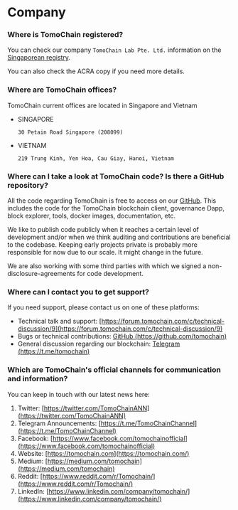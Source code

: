 # Company

### **Where is TomoChain registered?**

You can check our company `TomoChain Lab Pte. Ltd.` information on the [Singaporean registry](https://www.sgpbusiness.com/company/Tomochain-Pte-Ltd).

You can also check the ACRA copy if you need more details.

### **Where are TomoChain offices?**

TomoChain current offices are located in Singapore and Vietnam

*   SINGAPORE

    `30 Petain Road Singapore (208099)`
*   VIETNAM

    `219 Trung Kinh, Yen Hoa, Cau Giay, Hanoi, Vietnam`

### **Where can I take a look at TomoChain code? Is there a GitHub repository?**

All the code regarding TomoChain is free to access on our [GitHub](https://github.com/tomochain). This includes the code for the TomoChain blockchain client, governance Dapp, block explorer, tools, docker images, documentation, etc.

We like to publish code publicly when it reaches a certain level of development and/or when we think auditing and contributions are beneficial to the codebase. Keeping early projects private is probably more responsible for now due to our scale. It might change in the future.

We are also working with some third parties with which we signed a non-disclosure-agreements for code development.

### **Where can I contact you to get support?**

If you need support, please contact us on one of these platforms:

* Technical talk and support: [https://forum.tomochain.com/c/technical-discussion/9](https://forum.tomochain.com/c/technical-discussion/9)
* Bugs or technical contributions: [GitHub (https://github.com/tomochain)](https://github.com/tomochain)
* General discussion regarding our blockchain: [Telegram (https://t.me/tomochain)](https://t.me/tomochain)

### **Which are TomoChain's official channels for communication and information?**

You can keep in touch with our latest news here:

1. Twitter: [https://twitter.com/TomoChainANN](https://twitter.com/TomoChainANN)
2. Telegram Announcements: [https://t.me/TomoChainChannel](https://t.me/TomoChainChannel)
3. Facebook: [https://www.facebook.com/tomochainofficial](https://www.facebook.com/tomochainofficial)
4. Website: [https://tomochain.com](https://tomochain.com/)
5. Medium: [https://medium.com/tomochain](https://medium.com/tomochain)
6. Reddit: [https://www.reddit.com/r/Tomochain/](https://www.reddit.com/r/Tomochain/)
7. LinkedIn: [https://www.linkedin.com/company/tomochain/](https://www.linkedin.com/company/tomochain/)

